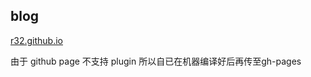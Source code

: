 blog
----

[r32.github.io](http://r32.github.io)

由于 github page 不支持 plugin 所以自已在机器编译好后再传至gh-pages

